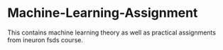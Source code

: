 # Machine-Learning-Assignment
This contains machine learning theory as well as practical assignments from ineuron fsds course.
